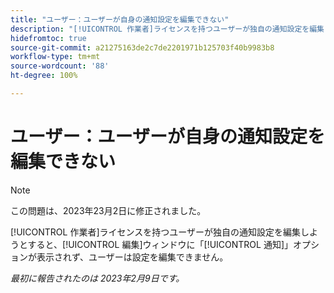 ```yaml
---
title: "ユーザー：ユーザーが自身の通知設定を編集できない"
description: "[!UICONTROL 作業者]ライセンスを持つユーザーが独自の通知設定を編集しようとすると、[!UICONTROL 編集]ウィンドウに「[!UICONTROL 通知]」オプションが表示されず、ユーザーは設定を編集できません。"
hidefromtoc: true
source-git-commit: a21275163de2c7de2201971b125703f40b9983b8
workflow-type: tm+mt
source-wordcount: '88'
ht-degree: 100%

---
```



# ユーザー：ユーザーが自身の通知設定を編集できない

>[!NOTE]
>
>この問題は、2023年23月2日に修正されました。

[!UICONTROL 作業者]ライセンスを持つユーザーが独自の通知設定を編集しようとすると、[!UICONTROL 編集]ウィンドウに「[!UICONTROL 通知]」オプションが表示されず、ユーザーは設定を編集できません。

_最初に報告されたのは 2023年2月9日です。_

